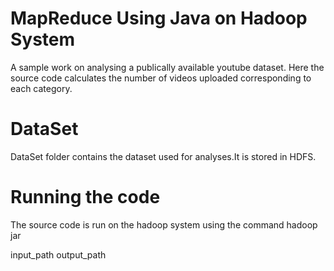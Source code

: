 # MapReduce Using Java on Hadoop System
A sample work on analysing a publically available youtube dataset. Here the source code calculates the number of videos uploaded corresponding to each category.
# DataSet
DataSet folder contains the dataset used for analyses.It is stored in HDFS.
# Running the code
The source code is run on the hadoop system using the command
        hadoop jar <java jar file> <main class> input_path output_path
